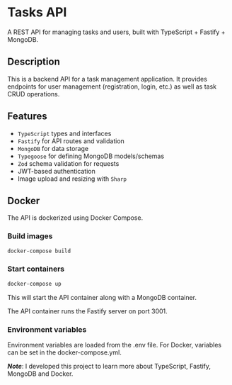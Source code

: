 # Tasks API

A REST API for managing tasks and users, built with TypeScript + Fastify + MongoDB.

## Description
This is a backend API for a task management application. It provides endpoints for user management (registration, login, etc.) as well as task CRUD operations.

## Features
* `TypeScript` types and interfaces
* `Fastify` for API routes and validation
* `MongoDB` for data storage
* `Typegoose` for defining MongoDB models/schemas
* `Zod` schema validation for requests
* JWT-based authentication
* Image upload and resizing with `Sharp`

## Docker
The API is dockerized using Docker Compose.

### Build images

```bash
docker-compose build
```

### Start containers
```bash
docker-compose up
```
This will start the API container along with a MongoDB container.

The API container runs the Fastify server on port 3001.



### Environment variables
Environment variables are loaded from the .env file. For Docker, variables can be set in the docker-compose.yml.

***Note***: I developed this project to learn more about TypeScript, Fastify, MongoDB and Docker.
